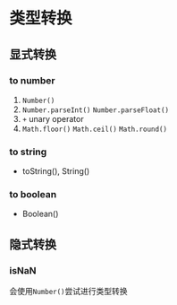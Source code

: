 # 类型转换

## 显式转换

### to number

1. `Number()`
2. `Number.parseInt()` `Number.parseFloat()`
3. `+` unary operator
4. `Math.floor()` `Math.ceil()` `Math.round()`

### to string

- toString(), String()

### to boolean

- Boolean()

## 隐式转换

### isNaN

会使用`Number()`尝试进行类型转换

